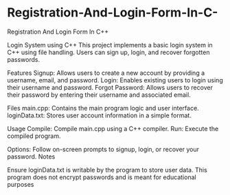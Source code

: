 # Registration-And-Login-Form-In-C-
Registration And Login Form In C++ 

Login System using C++
This project implements a basic login system in C++ using file handling. Users can sign up, login, and recover forgotten passwords.

Features
Signup: Allows users to create a new account by providing a username, email, and password.
Login: Enables existing users to login using their username and password.
Forgot Password: Allows users to recover their password by entering their username and associated email.

Files
main.cpp: Contains the main program logic and user interface.
loginData.txt: Stores user account information in a simple format.

Usage
Compile: Compile main.cpp using a C++ compiler.
Run: Execute the compiled program.

Options: Follow on-screen prompts to signup, login, or recover your password.
Notes

Ensure loginData.txt is writable by the program to store user data.
This program does not encrypt passwords and is meant for educational purposes
